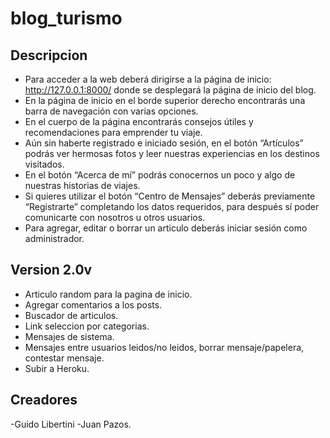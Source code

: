 # blog_turismo

## Descripcion
- Para acceder a la web deberá dirigirse a la página de inicio: http://127.0.0.1:8000/ donde se desplegará la página de inicio del blog.
- En la página de inicio en el borde superior derecho encontrarás una barra de navegación con varias opciones.
- En el cuerpo de la página encontrarás consejos útiles y recomendaciones para emprender tu viaje.
- Aún sin haberte registrado e iniciado sesión, en el botón “Artículos” podrás ver hermosas fotos y leer nuestras experiencias en los destinos visitados.
- En el botón “Acerca de mí” podrás conocernos un poco y algo de nuestras historias de viajes.
- Si quieres utilizar el botón “Centro de Mensajes” deberás previamente “Registrarte” completando los datos requeridos, para después sí poder comunicarte con nosotros u otros usuarios.
- Para agregar, editar o borrar un articulo deberás iniciar sesión como administrador.

## Version 2.0v
- Articulo random para la pagina de inicio.
-	Agregar comentarios a los posts.
-	Buscador de articulos.
-	Link seleccion por categorias.
-	Mensajes de sistema.
-	Mensajes entre usuarios leidos/no leidos, borrar mensaje/papelera, contestar mensaje.
-	Subir a Heroku.

## Creadores
-Guido Libertini
-Juan Pazos.

